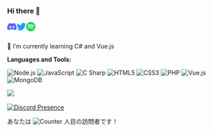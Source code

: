 <h3>Hi there 👋</h3>
<a href="https://discordapp.com/users/242183143564640258">
  <img align="left" alt="yukineko's Discord" width="22px" src="https://raw.githubusercontent.com/hideki0403/hideki0403/master/assets/discord.svg" />
</a>
<a href="https://twitter.com/hideki_0403">
  <img align="left" alt="yukineko's Twitter" width="22px" src="https://raw.githubusercontent.com/hideki0403/hideki0403/master/assets/twitter.svg" />
</a>
<a href="https://open.spotify.com/user/hideki030403">
  <img align="left" alt="yukineko's Spotify" width="22px" src="https://raw.githubusercontent.com/hideki0403/hideki0403/master/assets/spotify.svg" />
</a>
<br />
<br />
  
🌱 I’m currently learning C# and Vue.js  

**Languages and Tools:**
<p>
<img alt="Node.js" src="https://img.shields.io/badge/-Node.js-339933?style=flat-square&logo=Node.js&logoColor=white"/>
<img alt="JavaScript" src="https://img.shields.io/badge/-JavaScript-F7B93E?style=flat-square&logo=JavaScript&logoColor=white"/>
<img alt="C Sharp" src="https://img.shields.io/badge/-C Sharp-239120?style=flat-square&logo=C Sharp&logoColor=white"/>
<img alt="HTML5" src="https://img.shields.io/badge/-HTML5-E34F26?style=flat-square&logo=HTML5&logoColor=white"/>
<img alt="CSS3" src="https://img.shields.io/badge/-CSS3-1572B6?style=flat-square&logo=CSS3&logoColor=white"/>
<img alt="PHP" src="https://img.shields.io/badge/-PHP-777BB4?style=flat-square&logo=PHP&logoColor=white"/>
<img alt="Vue.js" src="https://img.shields.io/badge/-Vue.js-4FC08D?style=flat-square&logo=Vue.js&logoColor=white"/>
<img alt="MongoDB" src="https://img.shields.io/badge/-MongoDB-47A248?style=flat-square&logo=MongoDB&logoColor=white"/>
</p>

![](https://github-profile-summary-cards.vercel.app/api/cards/profile-details?username=hideki0403&theme=nord_dark?)  

[![Discord Presence](https://lanyard.cnrad.dev/api/242183143564640258?bg=2e3440)](https://discord.com/users/242183143564640258)
  
あなたは ![Counter](https://yukineko-counter.glitch.me/count.svg) 人目の訪問者です！
